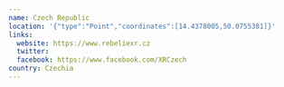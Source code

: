 ```yaml
---
name: Czech Republic
location: '{"type":"Point","coordinates":[14.4378005,50.0755381]}'
links:
  website: https://www.rebeliexr.cz
  twitter: 
  facebook: https://www.facebook.com/XRCzech
country: Czechia
---
```

